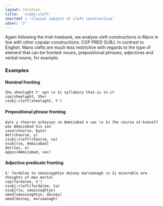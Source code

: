 ```yaml
---
layout: relation
title:  'csubj:cleft'
shortdef : 'clausal subject of cleft construction'
udver: '2'
---
```


Again following the Irish treebank, we analyse cleft constructions
in Manx in line with other copular constructions: COP PRED SUBJ.
In contrast to English, Manx clefts are much less restrictive with regards to the type of element that can be fronted: nouns, prepositional phrases, adjectives and verbal nouns, for example.

### Examples

#### Nominal fronting ####

~~~ sdparse
She sheelaght t' ayn \n Is syllabary that-is in-it
cop(sheelaght, She)
csubj:cleft(sheelaght, t')
~~~

#### Prepositional phrase fronting ####

~~~ sdparse
Ayns y choorse echeysyn va Ammizabad e vac \n In the course at-himself was Ammizabad his son
case(choorse, Ayns)
det(choorse, y)
csubj:cleft(choorse, va)
nsubj(va, Ammizabad)
det(vac, e)
appos(Ammizabad, vac)
~~~

#### Adjective predicate fronting ####

~~~ sdparse
S' fardalee ta smooinaghtyn deiney marvaanagh \n Is miserable are thoughts of-men mortal
cop(fardalee, S')
csubj:cleft(fardalee, ta)
nsubj(ta, smooinaghtyn)
nmod(smooinaghtyn, deiney)
amod(deiney, marvaanagh)
~~~
<!-- Interlanguage links updated Pá kvě 14 11:09:00 CEST 2021 -->

